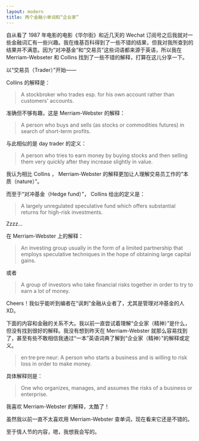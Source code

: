 ```yaml
---
layout: modern
title: 两个金融小单词和“企业家”
---
```


自从看了 1987 年电影的电影《华尔街》和近几天的 Wechat 订阅号之后我就对一些金融词汇有一些兴趣。我在维基百科得到了一些不错的结果，但我对我所查到的结果并不满意。因为“对冲基金”和“交易员”这些词语都来源于英语，所以我在 Merriam-Webseter 和 Collins 找到了一些不错的解释，打算在这儿分享一下。

以“交易员（Trader）”开始——

Collins 的解释是：

> A stockbroker who trades esp. for his own account rather than customers' accounts.

准确但不够有趣，这是 Merriam-Webster 的解释：

> A person who buys and sells (as stocks or commodities futures) in search of short-term profits.

与此相似的是 day trader 的定义：

> A person who tries to earn money by buying stocks and then selling them very quickly after they increase slightly in value.

我认为相比 Collins ， Merriam-Webster 的解释更加让人理解交易员工作的“本质（nature）”。

而至于“对冲基金（Hedge fund）”， Collins 给出的定义是：

> A largely unregulated speculative fund which offers substantial returns for high-risk investments.

Zzzz...

在 Merriam-Webster 上的解释：

> An investing group usually in the form of a limited partnership that employs speculative techniques in the hope of obtaining large capital gains.

或者

> A group of investors who take financial risks together in order to try to earn a lot of money.

Cheers！我似乎能听到编者在“讽刺”金融从业者了，尤其是管理对冲基金的人XD。

下面的内容和金融的关系不大。我以前一直尝试着理解“企业家（精神）”是什么，但没有找到很好的解释。我没有想到昨天在 Merriam-Webster 就那么容易找到了，甚至有些不敢相信我通过“一本”英语词典了解到“企业家（精神）”的解释或定义。

> en·tre·pre·neur: A person who starts a business and is willing to risk loss in order to make money.

具体解释则是：

> One who organizes, manages, and assumes the risks of a business or enterprise.

我喜欢 Merriam-Webster 的解释，太酷了！

虽然我以前一直不太喜欢用 Merriam-Webster 查单词，现在看来它还是不错的。

至于情人节的内容，嗯，我想我会写的。